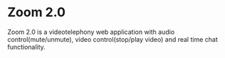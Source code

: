 # Zoom 2.0
Zoom 2.0 is a videotelephony web application with audio control(mute/unmute), video control(stop/play video) and real time chat functionality.

